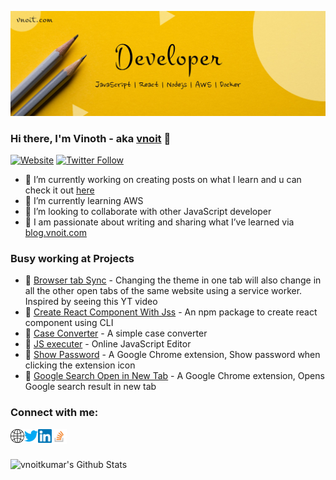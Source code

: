 ![Vnoit](./cover.jpg)

### Hi there, I'm Vinoth - aka [vnoit][website] 👋

[![Website](https://img.shields.io/website?label=vnoit.com&style=for-the-badge&url=https://vnoit.com)](https://vnoit.com)
[![Twitter Follow](https://img.shields.io/twitter/follow/vnoitkumar?color=1DA1F2&logo=twitter&style=for-the-badge)](https://twitter.com/intent/follow?original_referer=https://github.com/vnoitkumar&screen_name=vnoitkumar)

- 🔭 I’m currently working on creating posts on what I learn and u can check it out [here](https://blog.vnoit.com/posts)
- 🌱 I’m currently learning AWS
- 👯 I’m looking to collaborate with other JavaScript developer
- 🔖 I am passionate about writing and sharing what I’ve learned via [blog.vnoit.com](https://blog.vnoit.com)


### Busy working at Projects
- 📌 [Browser tab Sync](https://tab-sync.vnoit.com/) - Changing the theme in one tab will also change in all the other open tabs of the same website using a service worker. Inspired by seeing this YT video
- 📌 [Create React Component With Jss](https://www.npmjs.com/package/create-react-component-with-jss) - An npm package to create react component using CLI
- 📌 [Case Converter](https://case-converter.vnoit.com) - A simple case converter
- 📌 [JS executer](https://jsexecuter.vnoit.com) - Online JavaScript Editor
- 📌 [Show Password](https://chrome.google.com/webstore/detail/show-password/gjelmlndokgfcnodogpcijjpoggcdnak) - A Google Chrome extension, Show password when clicking the extension icon
- 📌 [Google Search Open in New Tab](https://chrome.google.com/webstore/detail/google-search-open-in-new/eejfhilgmkohahomgoidbbjodlancndk) - A Google Chrome extension, Opens Google search result in new tab

### Connect with me:

[<img align="left" alt="vnoit.com" width="22px" src="./web.svg" />][website]
[<img align="left" alt="Vnoit | Twitter" width="22px" src="./twitter.svg" />][twitter]
[<img align="left" alt="Vnoit | LinkedIn" width="22px" src="./linkedin.svg" />][linkedin]
[<img align="left" alt="Vnoit | LinkedIn" width="24px" src="./so-icon.svg" />][stackoverflow]

<br /><br />

<!-- ### Languages / Frameworks / Libraries / Tools:
### 📕 Latest Blog Posts
https://github.com/codeSTACKr/codeSTACKr
➡️ [more blog posts...][blog] -->

<img class="github-stats" alt="vnoitkumar's Github Stats" src="https://github-readme-stats.codestackr.vercel.app/api?username=vnoitkumar&show_icons=true" />

[website]: https://vnoit.com
[blog]: https://blog.vnoit.com
[twitter]: https://twitter.com/vnoitkumar
[linkedin]: https://www.linkedin.com/in/vnoitkumar
[stackoverflow]: https://stackoverflow.com/users/5154807/vnoitkumar
